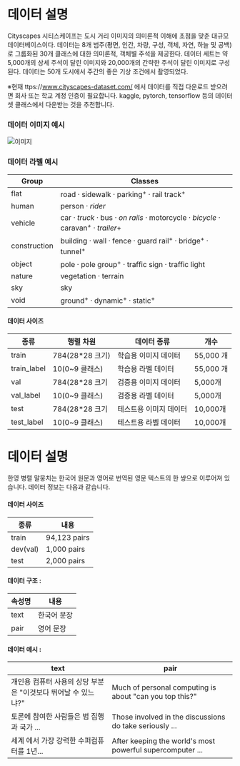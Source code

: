 # 데이터 설명

Cityscapes 시티스케이프는 도시 거리 이미지의 의미론적 이해에 초점을 맞춘 대규모 데이터베이스이다. 데이터는 8개 범주(평면, 인간, 차량, 구성, 객체, 자연, 하늘 및 공백)로 그룹화된 30개 클래스에 대한 의미론적, 객체별 주석을 제공한다. 데이터 세트는 약 5,000개의 상세 주석이 달린 이미지와 20,000개의 간략한 주석이 달린 이미지로 구성된다. 데이터는 50개 도시에서 주간의 좋은 기상 조건에서  촬영되었다. 



※현재  ttps://www.cityscapes-dataset.com/ 에서 데이터를 직접 다운로드 받으려면 회사 또는 학교 계정 인증이 필요합니다. kaggle, pytorch, tensorflow 등의 데이터셋 클래스에서 다운받는 것을 추천합니다.

### 데이터 이미지 예시 
![이미지](https://www.cityscapes-dataset.com/wordpress/wp-content/uploads/2015/07/zuerich00-1024x510.png)

### 데이터 라벨 예시 
| Group        | Classes                                                                                                   |
|--------------|-----------------------------------------------------------------------------------------------------------|
| flat         | road · sidewalk · parking<sup>+</sup> · rail track<sup>+</sup>                                            |
| human        | person<sup>*</sup> · rider<sup>*</sup>                                                                    |
| vehicle      | car<sup>*</sup> · truck<sup>*</sup> · bus<sup>*</sup> · on rails<sup>*</sup> · motorcycle<sup>*</sup> · bicycle<sup>*</sup> · caravan<sup>*+</sup> · trailer<sup>*+</sup> |
| construction | building · wall · fence · guard rail<sup>+</sup> · bridge<sup>+</sup> · tunnel<sup>+</sup>                |
| object       | pole · pole group<sup>+</sup> · traffic sign · traffic light                                              |
| nature       | vegetation · terrain                                                                                      |
| sky          | sky                                                                                                       |
| void         | ground<sup>+</sup> · dynamic<sup>+</sup> · static<sup>+</sup>                                             |

#### 데이터 사이즈

| 종류 | 행렬 차원 |데이터 종류 |개수 |
| --- | --- |--- |--- |
| train |784(28*28 크기) | 학습용 이미지 데이터| 55,000 개|
| train_label |10(0~9 클래스)  | 학습용 라벨 데이터| 55,000 개|
| val |784(28*28 크기  |검증용 이미지 데이터| 5,000개|
| val_label |10(0~9 클래스)  | 검증용 라벨 데이터|5,000개|
| test | 784(28*28 크기  |테스트용 이미지 데이터| 10,000개|
| test_label | 10(0~9 클래스) | 테스트용 라벨 데이터| 10,000개|

# 데이터 설명

한영 병렬 말뭉치는 한국어 원문과 영어로 번역된 영문 텍스트의 한 쌍으로 이루어져 있습니다. 데이터 정보는 다음과 같습니다.


#### 데이터 사이즈 
 
| 종류 | 내용 |
| --- | --- |
| train | 94,123 pairs  |
| dev(val) |1,000 pairs  |
| test | 2,000 pairs  |



#### 데이터 구조 :
| 속성명 | 내용 |
| --- | --- |
| text |한국어 문장|
| pair |영어 문장|


#### 데이터 예시 :
| text | pair | 
| --- | --- | 
|  개인용 컴퓨터 사용의 상당 부분은 "이것보다 뛰어날 수 있느냐?" |Much of personal computing is about "can you top this?"
| 토론에 참여한 사람들은 법 집행과 국가 ... | Those involved in the discussions do take seriously ... | 
 |세계 에서 가장 강력한 수퍼컴퓨터를 1년... | After keeping the world's most powerful supercomputer ...|
